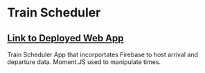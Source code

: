 # Train Scheduler

## [Link to Deployed Web App](https://mreed5168.github.io/ChooChooCheeChee/ "ChooChooCheeChee")

Train Scheduler App that incorportates Firebase to host arrival and departure data. Moment.JS used to manipulate times. 
